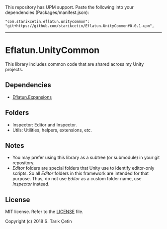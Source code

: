 This repository has UPM support. Paste the following into your dependencies (Packages/manifest.json):

    "com.starikcetin.eflatun.unitycommon": "git+https://github.com/starikcetin/Eflatun.UnityCommon#0.0.1-upm",

----

# Eflatun.UnityCommon #

This library includes common code that are shared across my Unity projects.


Dependencies
---
- [Eflatun.Expansions](https://github.com/starikcetin/Eflatun.Expansions)


Folders
---
- Inspector:      Editor and Inspector.
- Utils:          Utilities, helpers, extensions, etc.


Notes
---
- You may prefer using this library as a subtree (or submodule) in your git repository.
- *Editor* folders are special folders that Unity use to identify editor-only scripts. So all *Editor* folders in this framework are intended for that purpose. Thus, do not use *Editor* as a custom folder name, use *Inspector* instead.


License
---
MIT license. Refer to the [LICENSE](https://github.com/starikcetin/Eflatun.UnityCommon/blob/master/LICENSE) file.

Copyright (c) 2018 S. Tarık Çetin

